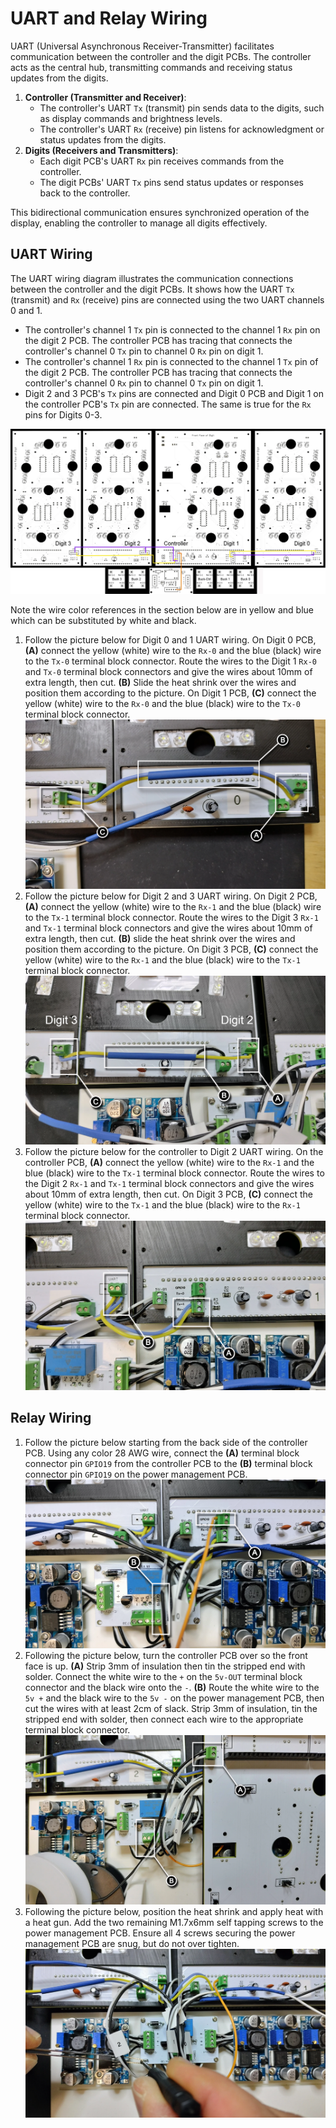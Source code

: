 # UART and Relay Wiring

UART (Universal Asynchronous Receiver-Transmitter) facilitates communication between the controller and the digit PCBs. The controller acts as the central hub, transmitting commands and receiving status updates from the digits.

1. **Controller (Transmitter and Receiver)**:
      - The controller's UART `Tx` (transmit) pin sends data to the digits, such as display commands and brightness levels.
      - The controller's UART `Rx` (receive) pin listens for acknowledgment or status updates from the digits.
2. **Digits (Receivers and Transmitters)**:
      - Each digit PCB's UART `Rx` pin receives commands from the controller.
      - The digit PCBs' UART `Tx` pins send status updates or responses back to the controller.

This bidirectional communication ensures synchronized operation of the display, enabling the controller to manage all digits effectively.

## UART Wiring

The UART wiring diagram illustrates the communication connections between the controller and the digit PCBs. It shows how the UART `Tx` (transmit) and `Rx` (receive) pins are connected using the two UART channels 0 and 1.

- The controller's channel 1 `Tx` pin is connected to the channel 1 `Rx` pin on the digit 2 PCB. The controller PCB has tracing that connects the controller's channel 0 `Tx` pin to channel 0 `Rx` pin on digit 1.
- The controller's channel 1 `Rx` pin is connected to the channel 1 `Tx` pin of the digit 2 PCB. The controller PCB has tracing that connects the controller's channel 0 `Rx` pin to channel 0 `Tx` pin on digit 1.
- Digit 2 and 3 PCB's `Tx` pins are connected and Digit 0 PCB and Digit 1 on the controller PCB's `Tx` pin are connected. The same is true for the `Rx` pins for Digits 0-3.

![uartwiring](../img/uartwiring/uartwiring.webp)

Note the wire color references in the section below are in yellow and blue which can be substituted by white and black.

1. Follow the picture below for Digit 0 and 1 UART wiring. On Digit 0 PCB, **(A)** connect the yellow (white) wire to the `Rx-0` and the blue (black) wire to the `Tx-0` terminal block connector. Route the wires to the Digit 1 `Rx-0` and `Tx-0` terminal block connectors and give the wires about 10mm of extra length, then cut. **(B)** Slide the heat shrink over the wires and position them according to the picture. On Digit 1 PCB, **(C)** connect the yellow (white) wire to the `Rx-0` and the blue (black) wire to the `Tx-0` terminal block connector.
![uartwiring-1](../img/uartwiring/uartwiring-1.webp)
1. Follow the picture below for Digit 2 and 3 UART wiring. On Digit 2 PCB, **(A)** connect the yellow (white) wire to the `Rx-1` and the blue (black) wire to the `Tx-1` terminal block connector. Route the wires to the Digit 3 `Rx-1` and `Tx-1` terminal block connectors and give the wires about 10mm of extra length, then cut. **(B)** slide the heat shrink over the wires and position them according to the picture. On Digit 3 PCB, **(C)** connect the yellow (white) wire to the `Rx-1` and the blue (black) wire to the `Tx-1` terminal block connector.
![uartwiring-2](../img/uartwiring/uartwiring-2.webp)
1. Follow the picture below for the controller to Digit 2 UART wiring. On the controller PCB, **(A)** connect the yellow (white) wire to the `Rx-1` and the blue (black) wire to the `Tx-1` terminal block connector. Route the wires to the Digit 2 `Rx-1` and `Tx-1` terminal block connectors and give the wires about 10mm of extra length, then cut. On Digit 3 PCB, **(C)** connect the yellow (white) wire to the `Tx-1` and the blue (black) wire to the `Rx-1` terminal block connector.
![uartwiring-3](../img/uartwiring/uartwiring-3.webp)

## Relay Wiring

1. Follow the picture below starting from the back side of the controller PCB. Using any color 28 AWG wire, connect the **(A)** terminal block connector pin `GPIO19` from the controller PCB to the **(B)** terminal block connector pin `GPIO19` on the power management PCB.
![relaywiring-1](../img/uartwiring/relaywiring-1.webp)
1. Following the picture below, turn the controller PCB over so the front face is up. **(A)** Strip 3mm of insulation then tin the stripped end with solder. Connect the white wire to the `+` on the `5v-OUT` terminal block connector and the black wire onto the `-`. **(B)** Route the white wire to the `5v +` and the black wire to the `5v -` on the power management PCB, then cut the wires with at least 2cm of slack. Strip 3mm of insulation, tin the stripped end with solder, then connect each wire to the appropriate terminal block connector.
![relaywiring-2](../img/uartwiring/relaywiring-2.webp)
1. Following the picture below, position the heat shrink and apply heat with a heat gun. Add the two remaining M1.7x6mm self tapping screws to the power management PCB. Ensure all 4 screws securing the power management PCB are snug, but do not over tighten.
![relaywiring-3](../img/uartwiring/relaywiring-3.webp)
